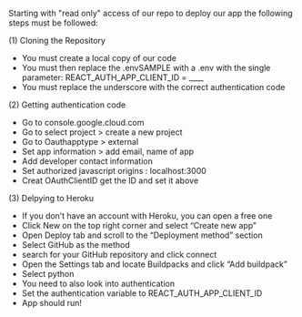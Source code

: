 Starting with "read only" access of our repo to deploy our app the following steps must be followed:



(1) Cloning the Repository 
* You must create a local copy of our code
* You must then replace the .envSAMPLE with a .env with the single parameter: REACT_AUTH_APP_CLIENT_ID = ____
* You must replace the underscore with the correct authentication code


(2) Getting authentication code
* Go to console.google.cloud.com
* Go to select project > create a new project
* Go to Oauthapptype > external
* Set app information > add email, name of app
* Add developer contact information
* Set authorized javascript origins : localhost:3000
* Creat OAuthClientID get the ID and set it above



(3) Delpying to Heroku
* If you don’t have an account with Heroku, you can open a free one
* Click New on the top right corner and select “Create new app”
* Open Deploy tab and scroll to the “Deployment method” section
* Select GitHub as the method
* search for your GitHub repository and click connect
* Open the Settings tab and locate Buildpacks and click “Add buildpack”
* Select python
* You need to also look into authentication
* Set the authentication variable to REACT_AUTH_APP_CLIENT_ID
* App should run!

